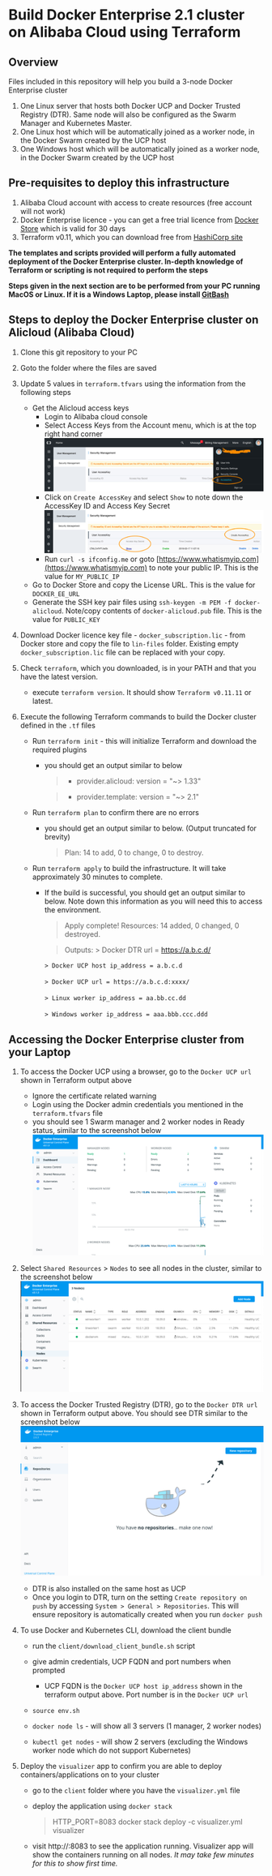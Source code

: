 # Build Docker Enterprise 2.1 cluster on Alibaba Cloud using Terraform

## Overview

Files included in this repository will help you build a 3-node Docker Enterprise cluster

1. One Linux server that hosts both Docker UCP and Docker Trusted Registry (DTR). Same node will also be configured as the Swarm Manager and Kubernetes Master.
2. One Linux host which will be automatically joined as a worker node, in the Docker Swarm created by the UCP host
3. One Windows host which will be automatically joined as a worker node, in the Docker Swarm created by the UCP host

## Pre-requisites to deploy this infrastructure

1. Alibaba Cloud account with access to create resources (free account will not work)
2. Docker Enterprise licence - you can get a free trial licence from [Docker Store](https://hub.docker.com/editions/enterprise/docker-ee-trial) which is valid for 30 days
3. Terraform v0.11, which you can download free from [HashiCorp site](https://www.terraform.io/downloads.html)

**The templates and scripts provided will perform a fully automated deployment of the Docker Enterprise cluster. In-depth knowledge of Terraform or scripting is not required to perform the steps**

**Steps given in the next section are to be performed from your PC running MacOS or Linux. If it is a Windows Laptop, please install [GitBash](https://gitforwindows.org/)**

## Steps to deploy the Docker Enterprise cluster on Alicloud (Alibaba Cloud)

1. Clone this git repository to your PC
2. Goto the folder where the files are saved
3. Update 5 values in `terraform.tfvars` using the information from the following steps
    - Get the Alicloud access keys
      - Login to Alibaba cloud console
      - Select Access Keys from the Account menu, which is at the top right hand corner
![](images/account-accesskey.png)
      - Click on `Create AccessKey` and select `Show` to note down the AccessKey ID and Access Key Secret
![](images/create-show-accesskey.png)
      - Run `curl -s ifconfig.me` or goto [https://www.whatismyip.com](https://www.whatismyip.com) to note your public IP. This is the value for `MY_PUBLIC_IP`
    - Go to Docker Store and copy the License URL. This is the value for `DOCKER_EE_URL`
    - Generate the SSH key pair files using `ssh-keygen -m PEM -f docker-alicloud`. Note/copy contents of `docker-alicloud.pub` file. This is the value for `PUBLIC_KEY`

4. Download Docker licence key file - `docker_subscription.lic` - from Docker store and copy the file to `lin-files` folder. Existing empty `docker_subscription.lic` file can be replaced with your copy.

5. Check `terraform`, which you downloaded, is in your PATH and that you have the latest version.
    - execute `terraform version`. It should show `Terraform v0.11.11` or latest.

6. Execute the following Terraform commands to build the Docker cluster defined in the `.tf` files
   - Run `terraform init` - this will initialize Terraform and download the required plugins
     - you should get an output similar to below
        >* provider.alicloud: version = "~> 1.33"

        >* provider.template: version = "~> 2.1"
    
   - Run `terraform plan` to confirm there are no errors
     - you should get an output similar to below. (Output truncated for brevity)
        > Plan: 14 to add, 0 to change, 0 to destroy.
    
    - Run `terraform apply` to build the infrastructure. It will take approximately 30 minutes to complete.
      - If the build is successful, you should get an output similar to below. Note down this information as you will need this to access the environment.
        > Apply complete! Resources: 14 added, 0 changed, 0 destroyed.

        > Outputs:
            > Docker DTR url = https://a.b.c.d/

            > Docker UCP host ip_address = a.b.c.d
            
            > Docker UCP url = https://a.b.c.d:xxxx/
            
            > Linux worker ip_address = aa.bb.cc.dd
            
            > Windows worker ip_address = aaa.bbb.ccc.ddd

## Accessing the Docker Enterprise cluster from your Laptop

1. To access the Docker UCP using a browser, go to the `Docker UCP url` shown in Terraform output above
   - Ignore the certificate related warning
   - Login using the Docker admin credentials you mentioned in the `terraform.tfvars` file
   - you should see 1 Swarm manager and 2 worker nodes in Ready status, similar to the screenshot below
    ![Docker UCP dashboard](images/docker-ucp.png)

2. Select `Shared Resources` > `Nodes` to see all nodes in the cluster, similar to the screenshot below
   ![Nodes in Docker Swarm](images/docker-nodes.png)

3. To access the Docker Trusted Registry (DTR), go to the `Docker DTR url` shown in Terraform output above. You should see DTR similar to the screenshot below
   ![Docker Trusted Registry](images/docker-trusted-registry.png)
    - DTR is also installed on the same host as UCP
    - Once you login to DTR, turn on the setting `Create repository on push` by accessing `System > General > Repositories`. This will ensure repository is automatically created when you run `docker push`

4. To use Docker and Kubernetes CLI, download the client bundle
    - run the `client/download_client_bundle.sh` script
    - give admin credentials, UCP FQDN and port numbers when prompted
      - UCP FQDN is the `Docker UCP host ip_address` shown in the terraform output above. Port number is in the `Docker UCP url`

    - `source env.sh`
    - `docker node ls` - will show all 3 servers (1 manager, 2 worker nodes)
    - `kubectl get nodes` - will show 2 servers (excluding the Windows worker node which do not support Kubernetes)

5. Deploy the `visualizer` app to confirm you are able to deploy containers/applications on to your cluster
    - go to the `client` folder where you have the `visualizer.yml` file
    - deploy the application using `docker stack`
        > HTTP_PORT=8083 docker stack deploy -c visualizer.yml visualizer

    - visit http://<Docker UCP host ip_address>:8083 to see the application running. Visualizer app will show the containers running on all nodes. *It may take few minutes for this to show first time.*